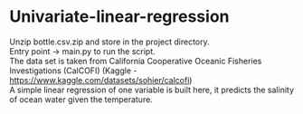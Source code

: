 # Univariate-linear-regression

Unzip bottle.csv.zip and store in the project directory.\
Entry point -> main.py to run the script.\
The data set is taken from California Cooperative Oceanic Fisheries Investigations (CalCOFI) (Kaggle -https://www.kaggle.com/datasets/sohier/calcofi) \
A simple linear regression of one variable is built here, it predicts the salinity of ocean water given the temperature.
